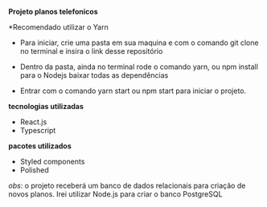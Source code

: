 ﻿**Projeto planos telefonicos**

*Recomendado utilizar o Yarn

- Para iniciar, crie uma pasta em sua maquina e com o comando git clone no terminal e insira o link desse repositório

- Dentro da pasta, ainda no terminal rode o comando yarn, ou npm install para o Nodejs baixar todas as dependências

- Entrar com o comando yarn start ou npm start para iniciar o projeto.

**tecnologias utilizadas**

- React.js
- Typescript

**pacotes utilizados**

- Styled components
- Polished

*obs*: o projeto receberá um banco de dados relacionais para criação de novos planos. Irei utilizar Node.js para criar o banco PostgreSQL